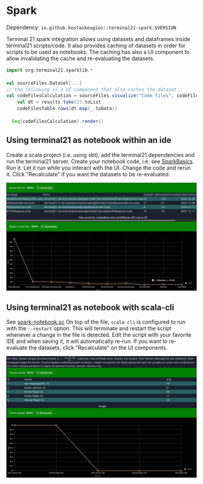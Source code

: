 # Spark

Dependency: `io.github.kostaskougios::terminal21-spark:$VERSION`

Terminal 21 spark integration allows using datasets and dataframes inside terminal21 scripts/code.
It also provides caching of datasets in order for scripts to be used as notebooks. The caching
has also a UI component to allow invalidating the cache and re-evaluating the datasets.

```scala
import org.terminal21.sparklib.*

val sourceFiles:Dataset[...]
// the following is a UI component that also caches the dataset.
val codeFilesCalculation = sourceFiles.visualize("Code files", codeFilesTable): results =>
    val dt = results.take(3).toList
    codeFilesTable.rows(dt.map(_.toData))

  Seq(codeFilesCalculation).render()
```

## Using terminal21 as notebook within an ide

Create a scala project (i.e. using sbt), add the terminal21 dependencies and run the terminal21 server. Create your notebook code, i.e.
see [SparkBasics](../terminal21-spark/src/test/scala/org/terminal21/sparklib/endtoend/SparkBasics.scala). Run it. Let it run while
you interact with the UI. Change the code and rerun it. Click "Recalculate" if you want the datasets to be re-evaluated.

![SparkBasics](images/spark/sparkbasics.png)

## Using terminal21 as notebook with scala-cli

See [spark-notebook.sc](../example-spark/spark-notebook.sc)
On top of the file, `scala-cli` is configured to run with the `--restart` option. This will terminate and restart the script
whenever a change in the file is detected. Edit the script with your favorite IDE and when saving it, it will automatically
re-run. If you want to re-evaluate the datasets, click "Recalculate" on the UI components.

![SparkNotebook](images/spark/spark-notebook.png)